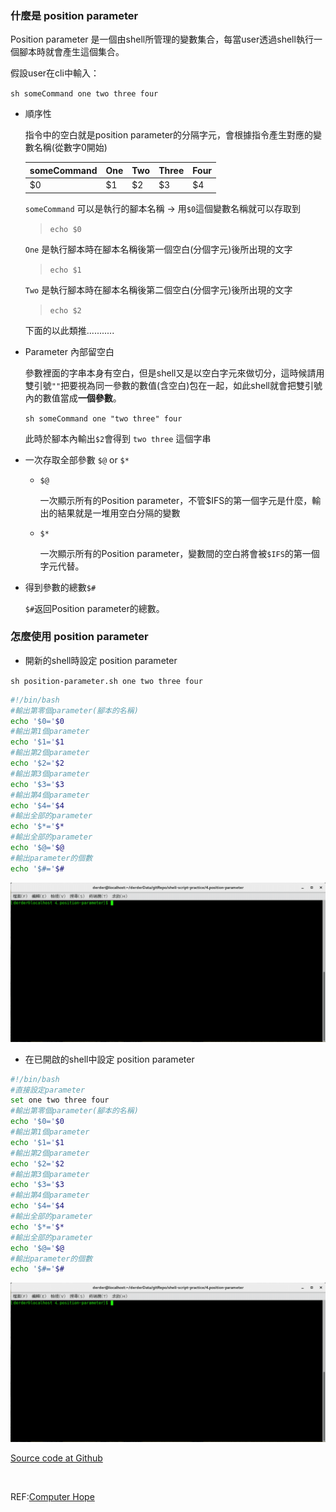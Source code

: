 ### 什麼是 **position parameter**

Position parameter 是一個由shell所管理的變數集合，每當user透過shell執行一個腳本時就會產生這個集合。

假設user在cli中輸入：

`sh someCommand one two three four`

- 順序性

  指令中的空白就是position parameter的分隔字元，會根據指令產生對應的變數名稱(從數字0開始)

  | someCommand | One  | Two  | Three | Four |
  | ----------- | :--- | ---- | ----- | ---- |
  | $0          | $1   | $2   | $3    | $4   |

  `someCommand` 可以是執行的腳本名稱 -> 用`$0`這個變數名稱就可以存取到

  > `echo $0`

  `One` 是執行腳本時在腳本名稱後第一個空白(分個字元)後所出現的文字 

  > `echo $1`

  `Two` 是執行腳本時在腳本名稱後第二個空白(分個字元)後所出現的文字

  > `echo $2`

  下面的以此類推...........

- Parameter 內部留空白

  參數裡面的字串本身有空白，但是shell又是以空白字元來做切分，這時候請用雙引號`""`把要視為同一參數的數值(含空白)包在一起，如此shell就會把雙引號內的數值當成**一個參數**。

  `sh someCommand one "two three" four`

   此時於腳本內輸出`$2`會得到 `two three` 這個字串

- 一次存取全部參數 `$@` or `$*`

  

  

  - `$@` 

    一次顯示所有的Position parameter，不管$IFS的第一個字元是什麼，輸出的結果就是一堆用空白分隔的變數

  - `$*`

    一次顯示所有的Position parameter，變數間的空白將會被`$IFS`的第一個字元代替。

- 得到參數的總數`$#`

  `$#`返回Position parameter的總數。

### 怎麼使用 **position parameter**

- 開新的shell時設定 position parameter

`sh position-parameter.sh one two three four`

```Bash
#!/bin/bash
#輸出第零個parameter(腳本的名稱)
echo '$0='$0
#輸出第1個parameter
echo '$1='$1
#輸出第2個parameter 
echo '$2='$2
#輸出第3個parameter 
echo '$3='$3
#輸出第4個parameter 
echo '$4='$4
#輸出全部的parameter 
echo '$*='$*
#輸出全部的parameter
echo '$@='$@
#輸出parameter的個數
echo '$#='$#

```

![position-parameter_output](https://raw.githubusercontent.com/derder9527/shell-script-practice/master/4.position-parameter/position-parameter_output.gif)



- 在已開啟的shell中設定 position parameter

```Bash
#!/bin/bash
#直接設定parameter
set one two three four
#輸出第零個parameter(腳本的名稱)
echo '$0='$0
#輸出第1個parameter
echo '$1='$1
#輸出第2個parameter 
echo '$2='$2
#輸出第3個parameter 
echo '$3='$3
#輸出第4個parameter 
echo '$4='$4
#輸出全部的parameter 
echo '$*='$*
#輸出全部的parameter
echo '$@='$@
#輸出parameter的個數
echo '$#='$#
```

![position-parameter_set_output](https://raw.githubusercontent.com/derder9527/shell-script-practice/master/4.position-parameter/position-parameter_set_output.gif)



[Source code at Github](https://github.com/derder9527/shell-script-practice/tree/master/4.position-parameter)    

​    

REF:[Computer Hope](https://www.computerhope.com/jargon/p/positional-parameter.htm)

​    

​    

  

  

  

  